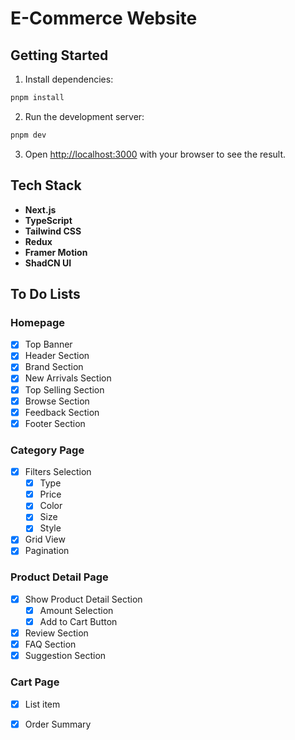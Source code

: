 
# E-Commerce Website

## Getting Started

1. Install dependencies:

```bash
pnpm install
```

2. Run the development server:

```bash
pnpm dev
```

3. Open [http://localhost:3000](http://localhost:3000) with your browser to see the result.

## Tech Stack

- **Next.js**
- **TypeScript**
- **Tailwind CSS**
- **Redux**
- **Framer Motion**
- **ShadCN UI**

## To Do Lists

### Homepage
- [x] Top Banner
- [x] Header Section
- [x] Brand Section
- [x] New Arrivals Section
- [x] Top Selling Section
- [x] Browse Section
- [x] Feedback Section
- [x] Footer Section

### Category Page
- [x] Filters Selection
  - [x] Type
  - [x] Price
  - [x] Color
  - [x] Size
  - [x] Style
- [x] Grid View
- [x] Pagination

### Product Detail Page
- [x] Show Product Detail Section
  - [x] Amount Selection
  - [x] Add to Cart Button
- [x] Review Section
- [x] FAQ Section
- [x] Suggestion Section

### Cart Page
- [x] List item
- [x] Order Summary



